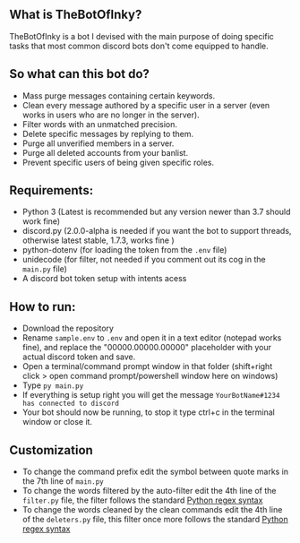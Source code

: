 ## What is TheBotOfInky?
TheBotOfInky is a bot I devised with the main purpose of doing specific tasks that most common discord bots don't come equipped to handle.

## So what can this bot do?
- Mass purge messages containing certain keywords.
- Clean every message authored by a specific user in a server (even works in users who are no longer in the server).
- Filter words with an unmatched precision.
- Delete specific messages by replying to them.
- Purge all unverified members in a server.
- Purge all deleted accounts from your banlist.
- Prevent specific users of being given specific roles.

## Requirements:
 - Python 3 (Latest is recommended but any version newer than 3.7 should work fine)
 - discord.py (2.0.0-alpha is needed if you want the bot to support threads, otherwise latest stable, 1.7.3, works fine )
 - python-dotenv (for loading the token from the `.env` file)
 - unidecode (for filter, not needed if you comment out its cog in the `main.py` file)
 - A discord bot token setup with intents acess

## How to run:
 - Download the repository
 - Rename `sample.env` to `.env` and open it in a text editor (notepad works fine), and replace the "00000.00000.00000" placeholder with your actual discord token and save.
 - Open a terminal/command prompt window in that folder (shift+right click > open command prompt/powershell window here on windows)
 - Type `py main.py` 
 - If everything is setup right you will get the message `YourBotName#1234 has connected to discord`
 - Your bot should now be running, to stop it type ctrl+c in the terminal window or close it.

## Customization
 - To change the command prefix edit the symbol between quote marks in the 7th line of `main.py`
 - To change the words filtered by the auto-filter edit the 4th line of the `filter.py` file, the filter follows the standard [Python regex syntax](https://docs.python.org/3/library/re.html)
 - To change the words cleaned by the clean commands edit the 4th line of the `deleters.py` file, this filter once more follows the standard [Python regex syntax](https://docs.python.org/3/library/re.html)
